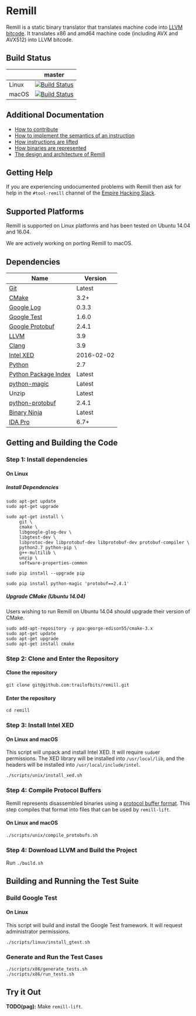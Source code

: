 # Remill


Remill is a static binary translator that translates machine code into [LLVM bitcode](http://llvm.org/docs/LangRef.html). It translates x86 and amd64 machine code (including AVX and AVX512) into LLVM bitcode.

## Build Status

|       | master |
| ----- | ------ |
| Linux | [![Build Status](https://travis-ci-job-status.herokuapp.com/badge/trailofbits/remill/master/linux)](https://travis-ci.org/trailofbits/remill) |
| macOS | [![Build Status](https://travis-ci-job-status.herokuapp.com/badge/trailofbits/remill/master/osx)](https://travis-ci.org/trailofbits/remill) |

## Additional Documentation
 
 - [How to contribute](docs/CONTRIBUTING.md)
 - [How to implement the semantics of an instruction](docs/ADD_AN_INSTRUCTION.md)
 - [How instructions are lifted](docs/LIFE_OF_AN_INSTRUCTION.md)
 - [How binaries are represented](docs/CFG_FORMAT.md)
 - [The design and architecture of Remill](docs/DESIGN.md)

## Getting Help

If you are experiencing undocumented problems with Remill then ask for help in the `#tool-remill` channel of the [Empire Hacking Slack](https://empireslacking.herokuapp.com/).

## Supported Platforms

Remill is supported on Linux platforms and has been tested on Ubuntu 14.04 and 16.04.

We are actively working on porting Remill to macOS.

## Dependencies

| Name | Version | 
| ---- | ------- |
| [Git](https://git-scm.com/) | Latest |
| [CMake](https://cmake.org/) | 3.2+ |
| [Google Log](https://github.com/google/glog) | 0.3.3 |
| [Google Test](https://github.com/google/googletest) | 1.6.0 |
| [Google Protobuf](https://github.com/google/protobuf) | 2.4.1 |
| [LLVM](http://llvm.org/) | 3.9 |
| [Clang](http://clang.llvm.org/) | 3.9 |
| [Intel XED](https://software.intel.com/en-us/articles/xed-x86-encoder-decoder-software-library) | 2016-02-02 |
| [Python](https://www.python.org/) | 2.7 | 
| [Python Package Index](https://pypi.python.org/pypi) | Latest |
| [python-magic](https://pypi.python.org/pypi/python-magic) | Latest |
| Unzip | Latest |
| [python-protobuf](https://pypi.python.org/pypi/protobuf) | 2.4.1 |
| [Binary Ninja](https://binary.ninja) | Latest |
| [IDA Pro](https://www.hex-rays.com/products/ida) | 6.7+ |

## Getting and Building the Code

### Step 1: Install dependencies

#### On Linux

##### Install Dependencies

```shell
sudo apt-get update
sudo apt-get upgrade

sudo apt-get install \
     git \
     cmake \
     libgoogle-glog-dev \
     libgtest-dev \
     libprotoc-dev libprotobuf-dev libprotobuf-dev protobuf-compiler \
     python2.7 python-pip \
     g++-multilib \
     unzip \
     software-properties-common

sudo pip install --upgrade pip

sudo pip install python-magic 'protobuf==2.4.1'
```

##### Upgrade CMake (Ubuntu 14.04)

Users wishing to run Remill on Ubuntu 14.04 should upgrade their version of CMake.

```shell
sudo add-apt-repository -y ppa:george-edison55/cmake-3.x
sudo apt-get update
sudo apt-get upgrade
sudo apt-get install cmake
```

### Step 2: Clone and Enter the Repository

#### Clone the repository
```shell
git clone git@github.com:trailofbits/remill.git
```

#### Enter the repository
```shell
cd remill
```

### Step 3: Install Intel XED

#### On Linux and macOS

This script will unpack and install Intel XED. It will require `sudo`er permissions. The XED library will be installed into `/usr/local/lib`, and the headers will be installed into `/usr/local/include/intel`.

```shell
./scripts/unix/install_xed.sh
```

### Step 4: Compile Protocol Buffers

Remill represents disassembled binaries using a [protocol buffer format](docs/CFG_FORMAT.md). This step compiles that format into files that can be used by `remill-lift`.

#### On Linux and macOS

```shell
./scripts/unix/compile_protobufs.sh
```

### Step 4: Download LLVM and Build the Project

Run `./build.sh`

## Building and Running the Test Suite

### Build Google Test

#### On Linux

This script will build and install the Google Test framework. It will request administrator permissions.

```shell
./scripts/linux/install_gtest.sh
```

### Generate and Run the Test Cases

```shell
./scripts/x86/generate_tests.sh
./scripts/x86/run_tests.sh
```

## Try it Out

**TODO(pag):** Make `remill-lift`.
